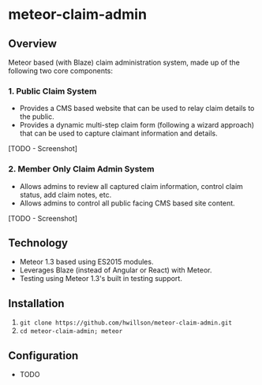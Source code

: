 # meteor-claim-admin

## Overview

Meteor based (with Blaze) claim administration system, made up of the following two core components:

### 1. Public Claim System

- Provides a CMS based website that can be used to relay claim details to the public.
- Provides a dynamic multi-step claim form (following a wizard approach) that can be used to capture claimant information and details.

[TODO - Screenshot]

### 2. Member Only Claim Admin System

- Allows admins to review all captured claim information, control claim status, add claim notes, etc.
- Allows admins to control all public facing CMS based site content.

[TODO - Screenshot]

## Technology

- Meteor 1.3 based using ES2015 modules.
- Leverages Blaze (instead of Angular or React) with Meteor.
- Testing using Meteor 1.3's built in testing support.

## Installation

1. `git clone https://github.com/hwillson/meteor-claim-admin.git`
2. `cd meteor-claim-admin; meteor`

## Configuration

- TODO
